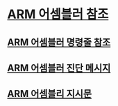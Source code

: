 # [ARM 어셈블러 참조](arm-assembler-reference.md)
## [ARM 어셈블러 명령줄 참조](arm-assembler-command-line-reference.md)
## [ARM 어셈블러 진단 메시지](arm-assembler-diagnostic-messages.md)
## [ARM 어셈블리 지시문](arm-assembler-directives.md)
